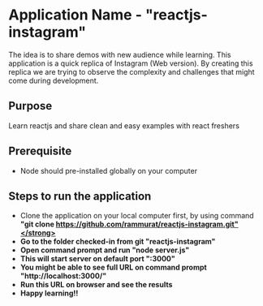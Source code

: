# Application Name - "reactjs-instagram"
The idea is to share demos with new audience while learning. This application is a quick replica of Instagram (Web version).
By creating this replica we are trying to observe the complexity and challenges that might come during development.   

## Purpose
Learn reactjs and share clean and easy examples with react freshers

## Prerequisite 
* Node should pre-installed globally on your computer 

## Steps to run the application
* Clone the application on your local computer first, by using command <strong>"git clone https://github.com/rammurat/reactjs-instagram.git"</strong>
* Go to the folder checked-in from git <strong>"reactjs-instagram"</strong>
* Open command prompt and run <strong>"node server.js"</strong>
* This will start server on default port <strong>":3000"</strong>
* You might be able to see full URL on command prompt "http://localhost:3000/"
* Run this URL on browser and see the results
* Happy learning!!   
